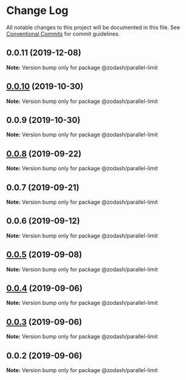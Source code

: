 # Change Log

All notable changes to this project will be documented in this file.
See [Conventional Commits](https://conventionalcommits.org) for commit guidelines.

## 0.0.11 (2019-12-08)

**Note:** Version bump only for package @zodash/parallel-limit





## [0.0.10](https://github.com/zcorky/zodash/compare/@zodash/parallel-limit@0.0.9...@zodash/parallel-limit@0.0.10) (2019-10-30)

**Note:** Version bump only for package @zodash/parallel-limit





## 0.0.9 (2019-10-30)

**Note:** Version bump only for package @zodash/parallel-limit





## [0.0.8](https://github.com/zcorky/zodash/compare/@zodash/parallel-limit@0.0.7...@zodash/parallel-limit@0.0.8) (2019-09-22)

**Note:** Version bump only for package @zodash/parallel-limit





## 0.0.7 (2019-09-21)

**Note:** Version bump only for package @zodash/parallel-limit





## 0.0.6 (2019-09-12)

**Note:** Version bump only for package @zodash/parallel-limit





## [0.0.5](https://github.com/zcorky/zodash/compare/@zodash/parallel-limit@0.0.4...@zodash/parallel-limit@0.0.5) (2019-09-08)

**Note:** Version bump only for package @zodash/parallel-limit





## [0.0.4](https://github.com/zcorky/zodash/compare/@zodash/parallel-limit@0.0.3...@zodash/parallel-limit@0.0.4) (2019-09-06)

**Note:** Version bump only for package @zodash/parallel-limit





## [0.0.3](https://github.com/zcorky/zodash/compare/@zodash/parallel-limit@0.0.2...@zodash/parallel-limit@0.0.3) (2019-09-06)

**Note:** Version bump only for package @zodash/parallel-limit





## 0.0.2 (2019-09-06)

**Note:** Version bump only for package @zodash/parallel-limit
